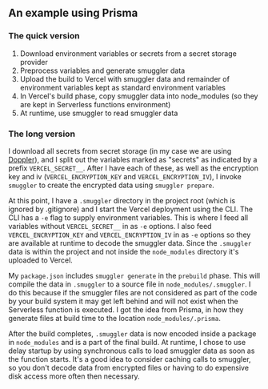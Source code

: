 ## An example using Prisma

### The quick version

1. Download environment variables or secrets from a secret storage provider
2. Preprocess variables and generate smuggler data
3. Upload the build to Vercel with smuggler data and remainder of environment variables kept as standard environment variables
4. In Vercel's build phase, copy smuggler data into node_modules (so they are kept in Serverless functions environment)
5. At runtime, use smuggler to read smuggler data

### The long version

I download all secrets from secret storage (in my case we are using [Doppler](https://www.doppler.com/)), and I split out the variables marked
as "secrets" as indicated by a prefix `VERCEL_SECRET__`. After I have each of these, as well as the encryption key and iv
(`VERCEL_ENCRYPTION_KEY` and `VERCEL_ENCRYPTION_IV`), I invoke `smuggler` to create the encrypted data using `smuggler prepare`.

At this point, I have a `.smuggler` directory in the project root (which is ignored by .gitignore) and I start the Vercel deployment using the CLI.
The CLI has a `-e` flag to supply environment variables. This is where I feed all variables without `VERCEL_SECRET__` in as `-e` options. I also
feed `VERCEL_ENCRYPTION_KEY` and `VERCEL_ENCRYPTION_IV` in as `-e` options so they are available at runtime to decode the smuggler data. Since the
`.smuggler` data is within the project and not inside the `node_modules` directory it's uploaded to Vercel.

My `package.json` includes `smuggler generate` in the `prebuild` phase. This will compile the data in `.smuggler` 
to a source file in `node_modules/.smuggler`. I do this because if the smuggler files are not considered as part of the code 
by your build system it may get left behind and will not exist when the Serverless function is executed. I got the idea from 
Prisma, in how they generate files at build time to the location `node_modules/.prisma`.

After the build completes, `.smuggler` data is now encoded inside a package in `node_modules` and is a part of the final build. 
At runtime, I chose to use delay startup by using synchronous calls to load smuggler data as soon as the function starts. It's a
good idea to consider caching calls to smuggler, so you don't decode data from encrypted files or having to do expensive
disk access more often then necessary.
